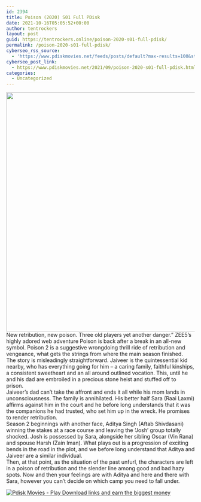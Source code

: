 ```yaml
---
id: 2394
title: Poison (2020) S01 Full PDisk
date: 2021-10-16T05:05:52+00:00
author: tentrockers
layout: post
guid: https://tentrockers.online/poison-2020-s01-full-pdisk/
permalink: /poison-2020-s01-full-pdisk/
cyberseo_rss_source:
  - 'https://www.pdiskmovies.net/feeds/posts/default?max-results=100&start-index=201'
cyberseo_post_link:
  - https://www.pdiskmovies.net/2021/09/poison-2020-s01-full-pdisk.html
categories:
  - Uncategorized
---
```

<div class="separator">
  <a href="https://1.bp.blogspot.com/-V_liyzRHMD0/YVRxYTXwTvI/AAAAAAAAbcU/buh7lZcK9CMQaAgnQtelI5_uw0LY_HgNwCLcBGAsYHQ/s2048/Poison%2B%25282020%2529%2BS01%2BFull%2BPDisk.jpg" imageanchor="1"><img loading="lazy" border="0" data-original-height="2048" data-original-width="2048" height="640" src="https://1.bp.blogspot.com/-V_liyzRHMD0/YVRxYTXwTvI/AAAAAAAAbcU/buh7lZcK9CMQaAgnQtelI5_uw0LY_HgNwCLcBGAsYHQ/w640-h640/Poison%2B%25282020%2529%2BS01%2BFull%2BPDisk.jpg" width="640" /></a>
</div>



<div>
  <div>
    <span>New retribution, new poison. Three old players yet another danger.&#8221; ZEE5&#8217;s highly adored web adventure Poison is back after a break in an all-new symbol. Poison 2 is a suggestive wrongdoing thrill ride of retribution and vengeance, what gets the strings from where the main season finished.&nbsp;</span>
  </div>
  
  <div>
    <span>The story is misleadingly straightforward. Jaiveer is the quintessential kid nearby, who has everything going for him – a caring family, faithful kinships, a consistent sweetheart and an all around outlined vocation. This, until he and his dad are embroiled in a precious stone heist and stuffed off to prison.&nbsp;</span>
  </div>
  
  <div>
    <span>Jaiveer&#8217;s dad can&#8217;t take the affront and ends it all while his mom lands in unconsciousness. The family is annihilated. His better half Sara (Raai Laxmi) affirms against him in the court and he before long understands that it was the companions he had trusted, who set him up in the wreck. He promises to render retribution.&nbsp;</span>
  </div>
  
  <div>
    <span>Season 2 beginnings with another face, Aditya Singh (Aftab Shivdasani) winning the stakes at a race course and leaving the &#8216;Josh&#8217; group totally shocked. Josh is possessed by Sara, alongside her sibling Oscar (Vin Rana) and spouse Harsh (Zain Iman). What plays out is a progression of exciting bends in the road in the plot, and we before long understand that Aditya and Jaiveer are a similar individual.&nbsp;</span>
  </div>
  
  <div>
    <span>Then, at that point, as the situation of the past unfurl, the characters are left in a poison of retribution and the slender line among good and bad hazy spots. Now and then your feelings are with Aditya and here and there with Sara, however you can&#8217;t decide on which camp you need to fall under.</span>
  </div>
</div>

[![](https://1.bp.blogspot.com/-KJZYdQTn3nw/YS8VdIdXMyI/AAAAAAAAaw4/BR8dsGkpxw0T8C_4G4ALfMA7cP79KN3kwCLcBGAsYHQ/w400-h58/play_download_buttuons-removebg-preview.png "Pdisk Movies - Play Download links and earn the biggest money")](https://pdisklink.com/1/bnYybTQ1MDAzNTIz?dn=1)